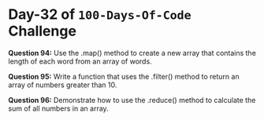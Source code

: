 # Day-32 of `100-Days-Of-Code` Challenge

**Question 94:** Use the .map() method to create a new array that contains the length of each word from an array of words.

**Question 95:** Write a function that uses the .filter() method to return an array of numbers greater than 10.

**Question 96:** Demonstrate how to use the .reduce() method to calculate the sum of all numbers in an array.
